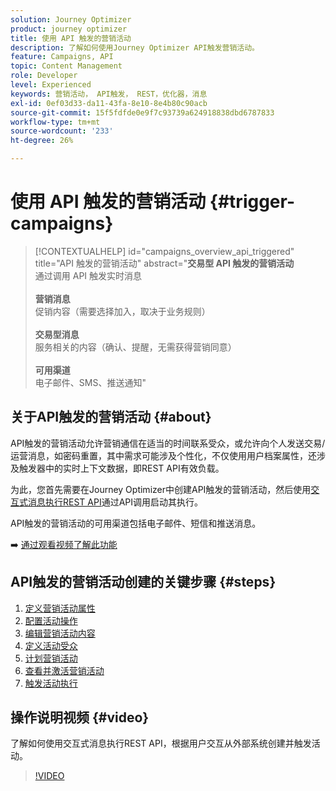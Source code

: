```yaml
---
solution: Journey Optimizer
product: journey optimizer
title: 使用 API 触发的营销活动
description: 了解如何使用Journey Optimizer API触发营销活动。
feature: Campaigns, API
topic: Content Management
role: Developer
level: Experienced
keywords: 营销活动， API触发， REST，优化器，消息
exl-id: 0ef03d33-da11-43fa-8e10-8e4b80c90acb
source-git-commit: 15f5fdfde0e9f7c93739a624918838dbd6787833
workflow-type: tm+mt
source-wordcount: '233'
ht-degree: 26%

---
```



# 使用 API 触发的营销活动 {#trigger-campaigns}

>[!CONTEXTUALHELP]
>id="campaigns_overview_api_triggered"
>title="API 触发的营销活动"
>abstract="**交易型 API 触发的营销活动**<br/>&#x200B;通过调用 API 触发实时消息&#x200B;<br/><br/>**营销消息**<br/>&#x200B;促销内容（需要选择加入，取决于业务规则）<br/><br/>**交易型消息**<br/>&#x200B;服务相关的内容（确认、提醒，无需获得营销同意）<br/><br/>**可用渠道**<br/>&#x200B;电子邮件、SMS、推送通知"

## 关于API触发的营销活动 {#about}

API触发的营销活动允许营销通信在适当的时间联系受众，或允许向个人发送交易/运营消息，如密码重置，其中需求可能涉及个性化，不仅使用用户档案属性，还涉及触发器中的实时上下文数据，即REST API有效负载。

为此，您首先需要在Journey Optimizer中创建API触发的营销活动，然后使用[交互式消息执行REST API](https://developer.adobe.com/journey-optimizer-apis/references/messaging/#tag/execution)通过API调用启动其执行。

API触发的营销活动的可用渠道包括电子邮件、短信和推送消息。

➡️ [通过观看视频了解此功能](#video)

## API触发的营销活动创建的关键步骤 {#steps}

1. [定义营销活动属性](api-triggered-campaign-properties.md)
1. [配置活动操作](api-triggered-campaign-action.md)
1. [编辑营销活动内容](api-triggered-campaign-content.md)
1. [定义活动受众](api-triggered-campaign-audience.md)
1. [计划营销活动](api-triggered-campaign-schedule.md)
1. [查看并激活营销活动](review-activate-api-triggered-campaign.md)
1. [触发活动执行](trigger-campaigns.md)

## 操作说明视频 {#video}

了解如何使用交互式消息执行REST API，根据用户交互从外部系统创建并触发活动。

>[!VIDEO](https://video.tv.adobe.com/v/3452735?quality=12&captions=chi_hans)
